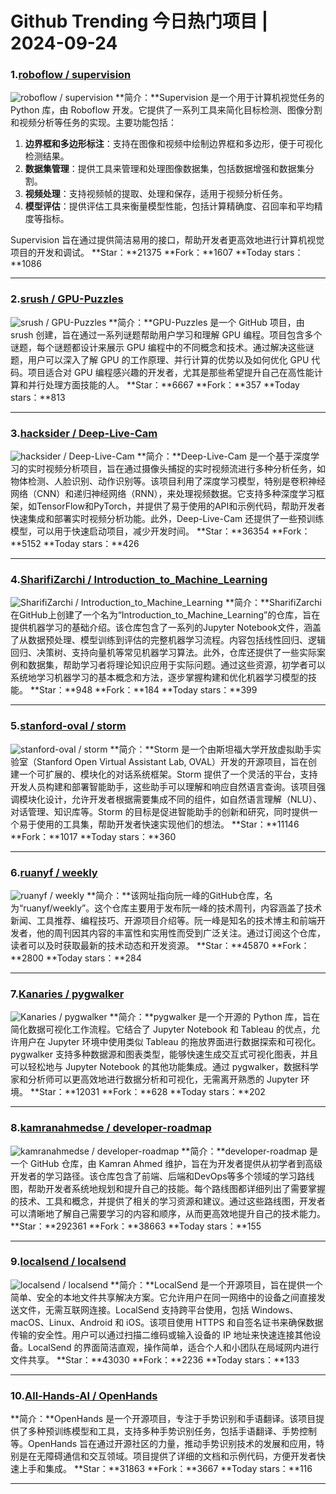 # Github Trending 今日热门项目 | 2024-09-24
### 1.[roboflow / supervision](https://github.com/roboflow/supervision)

![roboflow / supervision](https://opengraph.githubassets.com/2d079db3a76f86870ce82e1ab75c984f345fd871e2ff6cdd5c6f93091a39f01d/roboflow/supervision)
**简介：**Supervision 是一个用于计算机视觉任务的 Python 库，由 Roboflow 开发。它提供了一系列工具来简化目标检测、图像分割和视频分析等任务的实现。主要功能包括：

1. **边界框和多边形标注**：支持在图像和视频中绘制边界框和多边形，便于可视化检测结果。
2. **数据集管理**：提供工具来管理和处理图像数据集，包括数据增强和数据集分割。
3. **视频处理**：支持视频帧的提取、处理和保存，适用于视频分析任务。
4. **模型评估**：提供评估工具来衡量模型性能，包括计算精确度、召回率和平均精度等指标。

Supervision 旨在通过提供简洁易用的接口，帮助开发者更高效地进行计算机视觉项目的开发和调试。
**Star：**21375
**Fork：**1607
**Today stars：**1086

---

### 2.[srush / GPU-Puzzles](https://github.com/srush/GPU-Puzzles)

![srush / GPU-Puzzles](https://opengraph.githubassets.com/289b8f61842be0dd6f0364b9352a7c85d12f450fd9aa2f471f46152a116ea8dd/srush/GPU-Puzzles)
**简介：**GPU-Puzzles 是一个 GitHub 项目，由 srush 创建，旨在通过一系列谜题帮助用户学习和理解 GPU 编程。项目包含多个谜题，每个谜题都设计来展示 GPU 编程中的不同概念和技术。通过解决这些谜题，用户可以深入了解 GPU 的工作原理、并行计算的优势以及如何优化 GPU 代码。项目适合对 GPU 编程感兴趣的开发者，尤其是那些希望提升自己在高性能计算和并行处理方面技能的人。
**Star：**6667
**Fork：**357
**Today stars：**813

---

### 3.[hacksider / Deep-Live-Cam](https://github.com/hacksider/Deep-Live-Cam)

![hacksider / Deep-Live-Cam](https://opengraph.githubassets.com/99816666c1dbd789da2e6409b6c32087ad5c81938b17fb53681fdd1ea14a3826/hacksider/Deep-Live-Cam)
**简介：**Deep-Live-Cam 是一个基于深度学习的实时视频分析项目，旨在通过摄像头捕捉的实时视频流进行多种分析任务，如物体检测、人脸识别、动作识别等。该项目利用了深度学习模型，特别是卷积神经网络（CNN）和递归神经网络（RNN），来处理视频数据。它支持多种深度学习框架，如TensorFlow和PyTorch，并提供了易于使用的API和示例代码，帮助开发者快速集成和部署实时视频分析功能。此外，Deep-Live-Cam 还提供了一些预训练模型，可以用于快速启动项目，减少开发时间。
**Star：**36354
**Fork：**5152
**Today stars：**426

---

### 4.[SharifiZarchi / Introduction_to_Machine_Learning](https://github.com/SharifiZarchi/Introduction_to_Machine_Learning)

![SharifiZarchi / Introduction_to_Machine_Learning](https://avatars.githubusercontent.com/u/60472018?s=64&v=4)
**简介：**SharifiZarchi在GitHub上创建了一个名为“Introduction_to_Machine_Learning”的仓库，旨在提供机器学习的基础介绍。该仓库包含了一系列的Jupyter Notebook文件，涵盖了从数据预处理、模型训练到评估的完整机器学习流程。内容包括线性回归、逻辑回归、决策树、支持向量机等常见机器学习算法。此外，仓库还提供了一些实际案例和数据集，帮助学习者将理论知识应用于实际问题。通过这些资源，初学者可以系统地学习机器学习的基本概念和方法，逐步掌握构建和优化机器学习模型的技能。
**Star：**948
**Fork：**184
**Today stars：**399

---

### 5.[stanford-oval / storm](https://github.com/stanford-oval/storm)

![stanford-oval / storm](https://repository-images.githubusercontent.com/776854298/2ff7b3f6-ed96-4dab-858e-be473611fdf3)
**简介：**Storm 是一个由斯坦福大学开放虚拟助手实验室（Stanford Open Virtual Assistant Lab, OVAL）开发的开源项目，旨在创建一个可扩展的、模块化的对话系统框架。Storm 提供了一个灵活的平台，支持开发人员构建和部署智能助手，这些助手可以理解和响应自然语言查询。该项目强调模块化设计，允许开发者根据需要集成不同的组件，如自然语言理解（NLU）、对话管理、知识库等。Storm 的目标是促进智能助手的创新和研究，同时提供一个易于使用的工具集，帮助开发者快速实现他们的想法。
**Star：**11146
**Fork：**1017
**Today stars：**360

---

### 6.[ruanyf / weekly](https://github.com/ruanyf/weekly)

![ruanyf / weekly](https://opengraph.githubassets.com/57cf650bfbc5ffc98ec268346bb6a87e9125ad2fced9c7139891d2db22efb079/ruanyf/weekly)
**简介：**该网址指向阮一峰的GitHub仓库，名为“ruanyf/weekly”。这个仓库主要用于发布阮一峰的技术周刊，内容涵盖了技术新闻、工具推荐、编程技巧、开源项目介绍等。阮一峰是知名的技术博主和前端开发者，他的周刊因其内容的丰富性和实用性而受到广泛关注。通过订阅这个仓库，读者可以及时获取最新的技术动态和开发资源。
**Star：**45870
**Fork：**2800
**Today stars：**284

---

### 7.[Kanaries / pygwalker](https://github.com/Kanaries/pygwalker)

![Kanaries / pygwalker](https://repository-images.githubusercontent.com/602389947/f12f5f75-9f5e-4306-a443-f19104de881e)
**简介：**pygwalker 是一个开源的 Python 库，旨在简化数据可视化工作流程。它结合了 Jupyter Notebook 和 Tableau 的优点，允许用户在 Jupyter 环境中使用类似 Tableau 的拖放界面进行数据探索和可视化。pygwalker 支持多种数据源和图表类型，能够快速生成交互式可视化图表，并且可以轻松地与 Jupyter Notebook 的其他功能集成。通过 pygwalker，数据科学家和分析师可以更高效地进行数据分析和可视化，无需离开熟悉的 Jupyter 环境。
**Star：**12031
**Fork：**628
**Today stars：**202

---

### 8.[kamranahmedse / developer-roadmap](https://github.com/kamranahmedse/developer-roadmap)

![kamranahmedse / developer-roadmap](https://repository-images.githubusercontent.com/85077558/903a43a1-8332-42bf-af26-e4f055b3ae69)
**简介：**developer-roadmap 是一个 GitHub 仓库，由 Kamran Ahmed 维护，旨在为开发者提供从初学者到高级开发者的学习路径。该仓库包含了前端、后端和DevOps等多个领域的学习路线图，帮助开发者系统地规划和提升自己的技能。每个路线图都详细列出了需要掌握的技术、工具和概念，并提供了相关的学习资源和建议。通过这些路线图，开发者可以清晰地了解自己需要学习的内容和顺序，从而更高效地提升自己的技术能力。
**Star：**292361
**Fork：**38663
**Today stars：**155

---

### 9.[localsend / localsend](https://github.com/localsend/localsend)

![localsend / localsend](https://repository-images.githubusercontent.com/578822531/6c3c4f46-0ab9-4737-9afe-7fa7f2f929d7)
**简介：**LocalSend 是一个开源项目，旨在提供一个简单、安全的本地文件共享解决方案。它允许用户在同一网络中的设备之间直接发送文件，无需互联网连接。LocalSend 支持跨平台使用，包括 Windows、macOS、Linux、Android 和 iOS。该项目使用 HTTPS 和自签名证书来确保数据传输的安全性。用户可以通过扫描二维码或输入设备的 IP 地址来快速连接其他设备。LocalSend 的界面简洁直观，操作简单，适合个人和小团队在局域网内进行文件共享。
**Star：**43030
**Fork：**2236
**Today stars：**133

---

### 10.[All-Hands-AI / OpenHands](https://github.com/All-Hands-AI/OpenHands)

**简介：**OpenHands 是一个开源项目，专注于手势识别和手语翻译。该项目提供了多种预训练模型和工具，支持多种手势识别任务，包括手语翻译、手势控制等。OpenHands 旨在通过开源社区的力量，推动手势识别技术的发展和应用，特别是在无障碍通信和交互领域。项目提供了详细的文档和示例代码，方便开发者快速上手和集成。
**Star：**31863
**Fork：**3667
**Today stars：**116

---


